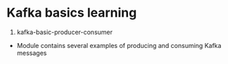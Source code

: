 # Kafka basics learning

1. kafka-basic-producer-consumer 
- Module contains several examples of producing and consuming Kafka messages
